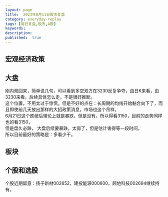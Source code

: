 ```yaml
---
layout: page
title:  2023年8月11日股市复盘
category: everyday-replay
tags: [每日复盘,股市,A股]
keywords:
description:  
published:  true
---
```


## 宏观经济政策

## 大盘
刚内观回来，简单说几句，可以看到多空双方在3230反复争夺，由日K来看，由3230来看，后续具体怎么走，不是很好推断。  
这个位置，不用太过于惊慌，但是不好的点在：长周期的均线开始黏合向下了，而且即使前几天放出那样的大招政策消息，市场也这个吊样，  
6月21日这个跌破后理论上就是暴跌，但是没有。所以得看3150，目前的走势同样也的看3150，   
但是盘久必跌， 大盘后续要暴跌，太弱了，但是估计害得等一段时间，  
所以目前最好的策略是：多看少干。  

## 板块

## 个股和选股
个股近期留意：扬子新材002652，建投能源000600，顾地科技002694继续持有。  
